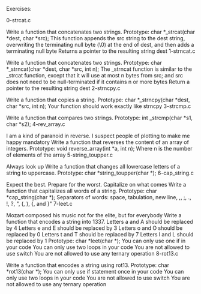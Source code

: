 Exercises:

0-strcat.c

Write a function that concatenates two strings.
Prototype: char *_strcat(char *dest, char *src);
This function appends the src string to the dest string, overwriting the terminating null byte (\0) at the end of dest, and then adds a terminating null byte
Returns a pointer to the resulting string dest
1-strncat.c

Write a function that concatenates two strings.
Prototype: char *_strncat(char *dest, char *src, int n);
The _strncat function is similar to the _strcat function, except that it will use at most n bytes from src; and src does not need to be null-terminated if it contains n or more bytes
Return a pointer to the resulting string dest
2-strncpy.c

Write a function that copies a string.
Prototype: char *_strncpy(char *dest, char *src, int n);
Your function should work exactly like strncpy
3-strcmp.c

Write a function that compares two strings.
Prototype: int _strcmp(char *s1, char *s2);
4-rev_array.c

I am a kind of paranoid in reverse. I suspect people of plotting to make
me happy mandatory
Write a function that reverses the content of an array of integers.
Prototype: void reverse_array(int *a, int n);
Where n is the number of elements of the array
5-string_toupper.c

Always look up
Write a function that changes all lowercase letters of a string to uppercase.
Prototype: char *string_toupper(char *);
6-cap_string.c

Expect the best. Prepare for the worst. Capitalize on what comes
Write a function that capitalizes all words of a string.
Prototype: char *cap_string(char *);
Separators of words: space, tabulation, new line, ,, ;, ., !, ?, ", (, ), {, and }"
7-leet.c

Mozart composed his music not for the elite, but for everybody
Write a function that encodes a string into 1337.
Letters a and A should be replaced by 4
Letters e and E should be replaced by 3
Letters o and O should be replaced by 0
Letters t and T should be replaced by 7
Letters l and L should be replaced by 1
Prototype: char *leet(char *);
You can only use one if in your code
You can only use two loops in your code
You are not allowed to use switch
You are not allowed to use any ternary operation
8-rot13.c

Write a function that encodes a string using rot13.
Prototype: char *rot13(char *);
You can only use if statement once in your code
You can only use two loops in your code
You are not allowed to use switch
You are not allowed to use any ternary operation